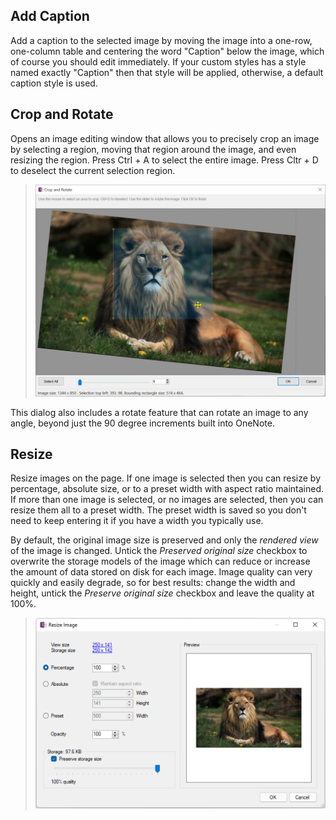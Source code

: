 ## Add Caption
Add a caption to the selected image by moving the image
into a one-row, one-column table and centering the word "Caption" below the image, which of
course you should edit immediately. If your custom styles has a style named exactly "Caption"
then that style will be applied, otherwise, a default caption style is used.

## Crop and Rotate
Opens an image editing window that allows you to precisely crop an image
by selecting a region, moving that region around the image, and even resizing the region.
Press Ctrl + A to select the entire image. Press Cltr + D to deselect the current selection region.

> <img src="images/CropImage.png" width="568" />

This dialog also includes a rotate feature that can rotate an image to any angle, beyond just
the 90 degree increments built into OneNote.

## Resize
Resize images on the page. If one image is selected then you can resize by percentage,
absolute size, or to a preset width with aspect ratio maintained. If more than one image
is selected, or no images are selected, then you can resize them all to a preset width.
The preset width is saved so you don't need to keep entering it if you have a width you
typically use.

By default, the original image size is preserved and only the _rendered view_ of the
image is changed. Untick the _Preserved original size_ checkbox to overwrite the 
storage models of the image which can reduce or increase the amount of data stored on
disk for each image. Image quality can very quickly and easily degrade, so for best
results: change the width and height, untick the _Preserve original size_ checkbox
and leave the quality at 100%.

> <img src="images/ResizeImageDialog.png" width="568" />
